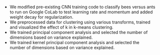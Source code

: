 - We modified pre-existing CNN training code to classify bees versus ants to run on Google CoLab to test learning rate and momentum and added weight decay for regularization. 
- We preprocessed data for clustering using various transforms, trained and visualized the effect of k in k-means clustering.
- We trained principal component analysis and selected the number of dimensions based on variance explained.
- We trained kernel principal component analysis and selected the number of dimensions based on variance explained.
